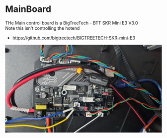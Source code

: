 # MainBoard

THe Main control board is a BigTreeTech - BTT SKR Mini E3 V3.0  
Note this isn't controlling the hotend

  * https://github.com/bigtreetech/BIGTREETECH-SKR-mini-E3

![MainBoard1.png](images/MainBoard1.png)
